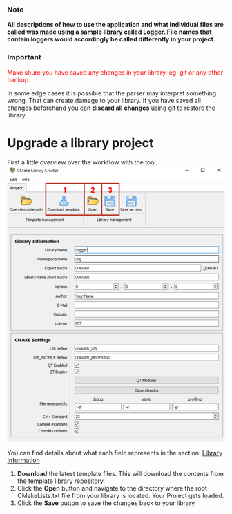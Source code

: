 ### Note
**All descriptions of how to use the application and what individual files are called was made using a sample library called Logger.
File names that contain loggers would accordingly be called differently in your project.**

### Important
<span style="color:red">
Make shure you have saved any changes in your library, eg. git or any other backup.
</span>

In some edge cases it is possible that the parser may interpret something wrong.
That can create damage to your library. If you have saved all changes beforehand you can **discard all changes** using git to restore the library.

# Upgrade a library project
First a little overview over the workflow with the tool.
<img src="UI_3.png" alt="Overview" width="600"/>
   
You can find details about what each field represents in the section: [Library Information](InputElements.md) 

1. **Download** the latest template files. This will download the contents from the template library repository.
2. Click the **Open** button and navigate to the directory where the root CMakeLists.txt file from your library is located.
   Your Project gets loaded.
3. Click the **Save** button to save the changes back to your library
